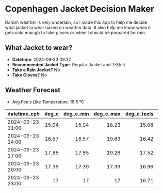 
# Copenhagen Jacket Decision Maker

Danish weather is very uncertain, so I made this app to help me decide what jacket to wear based on weather data. 
It also help me know when it gets cold enough to take gloves or when I should be prepared for rain.

## What Jacket to wear?

- **Datetime**: 2024-09-23 09:37
- **Recommended Jacket Type**: Regular Jacket and T-Shirt
- **Take a Rain Jacket?** No
- **Take Gloves?** No

## Weather Forecast
- Avg Feels Like Temperature: 16.5 °C

| datetime_cph     |   deg_c |   deg_c_min |   deg_c_max |   deg_c_feels | weather   | wind   | rain   |
|:-----------------|--------:|------------:|------------:|--------------:|:----------|:-------|:-------|
| 2024-09-23 11:00 |   15.04 |       15.04 |       18.23 |         15.08 | Clouds    | Low    | None   |
| 2024-09-23 14:00 |   16.57 |       16.57 |       19.63 |         16.42 | Clouds    | Low    | None   |
| 2024-09-23 17:00 |   17.85 |       17.85 |       19.26 |         17.52 | Clouds    | Low    | None   |
| 2024-09-23 20:00 |   17.39 |       17.39 |       17.39 |         16.96 | Clouds    | Low    | None   |
| 2024-09-23 23:00 |   17    |       17    |       17    |         16.71 | Clouds    | Low    | None   |
        
